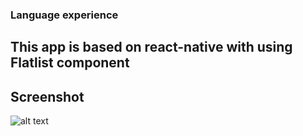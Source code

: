 ### Language experience ###
## This app is based on react-native with using Flatlist component ##

## Screenshot ##
![alt text](https://github.com/AnastasiaMir/mobileApp/1.jpg?raw=true)